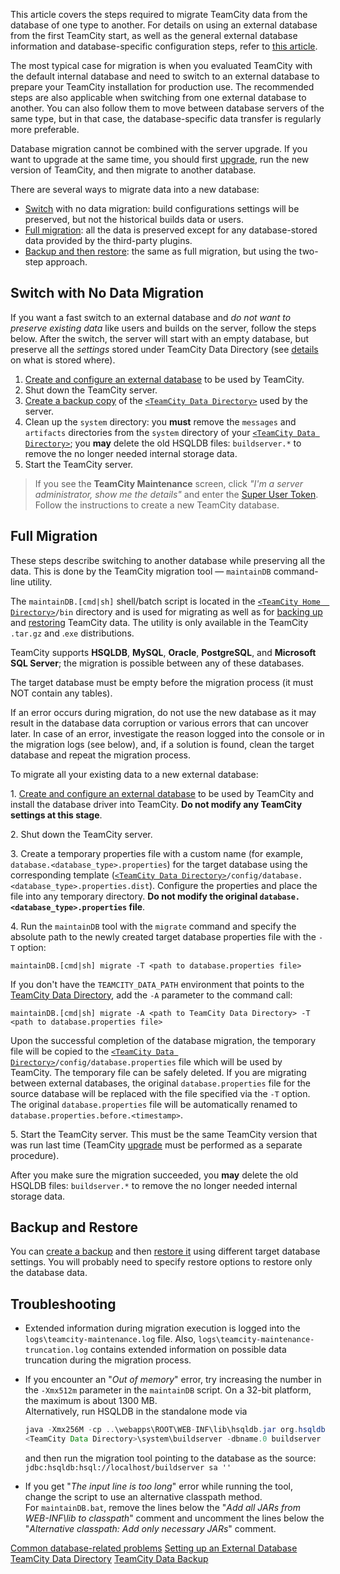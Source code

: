 [//]: # (title: Migrating to External Database)
[//]: # (auxiliary-id: Migrating to an External Database)

This article covers the steps required to migrate TeamCity data from the database of one type to another. For details on using an external database from the first TeamCity start, as well as the general external database information and database-specific configuration steps, refer to [this article](set-up-external-database.md).

The most typical case for migration is when you evaluated TeamCity with the default internal database and need to switch to an external database to prepare your TeamCity installation for production use. The recommended steps are also applicable when switching from one external database to another. You can also follow them to move between database servers of the same type, but in that case, the database-specific data transfer is regularly more preferable.

<note>

Database migration cannot be combined with the server upgrade. If you want to upgrade at the same time, you should first [upgrade](upgrading-teamcity-server-and-agents.md), run the new version of TeamCity, and then migrate to another database.
</note>

<!--[//]: # (Internal note. Do not delete. "Migrating to an External Databased212e19.txt")-->    

There are several ways to migrate data into a new database:
* [Switch](#Switch+with+No+Data+Migration) with no data migration: build configurations settings will be preserved, but not the historical builds data or users.
* [Full migration](#Full+Migration): all the data is preserved except for any database-stored data provided by the third-party plugins.
* [Backup and then restore](#Backup+and+Restore): the same as full migration, but using the two-step approach.

## Switch with No Data Migration

If you want a fast switch to an external database and _do not want to preserve existing data_ like users and builds on the server, follow the steps below. After the switch, the server will start with an empty database, but preserve all the _settings_ stored under TeamCity Data Directory (see [details](manual-backup-and-restore.md#TeamCity+Data+Directory+Backup) on what is stored where).

1. [Create and configure an external database](set-up-external-database.md) to be used by TeamCity.
2. Shut down the TeamCity server.
3. [Create a backup copy](teamcity-data-backup.md) of the [`<TeamCity Data Directory>`](teamcity-data-directory.md) used by the server.
4. Clean up the `system` directory: you __must__ remove the `messages` and `artifacts` directories from the `system` directory of your [`<TeamCity Data Directory>`](teamcity-data-directory.md); you __may__ delete the old HSQLDB files: `buildserver.*` to remove the no longer needed internal storage data.
5. Start the TeamCity server.

>If you see the __TeamCity Maintenance__ screen, click _"I'm a server administrator, show me the details"_ and enter the [Super User Token](super-user.md). Follow the instructions to create a new TeamCity database.

## Full Migration

These steps describe switching to another database while preserving all the data. This is done by the TeamCity migration tool — `maintainDB` command-line utility.

The `maintainDB.[cmd|sh]` shell/batch script is located in the [`<TeamCity Home  Directory>`](teamcity-home-directory.md)`/bin` directory and is used for migrating as well as for [backing up](creating-backup-via-maintaindb-command-line-tool.md) and [restoring](restoring-teamcity-data-from-backup.md) TeamCity data. The utility is only available in the TeamCity `.tar.gz` and .`exe` distributions.

TeamCity supports __HSQLDB__, __MySQL__, __Oracle__, __PostgreSQL__, and __Microsoft SQL Server__; the migration is possible between any of these databases.

The target database must be empty before the migration process (it must NOT contain any tables).

<note>

If an error occurs during migration, do not use the new database as it may result in the database data corruption or various errors that can uncover later. In case of an error, investigate the reason logged into the console or in the migration logs (see below), and, if a solution is found, clean the target database and repeat the migration process.
</note>

To migrate all your existing data to a new external database:

1\. [Create and configure an external database](set-up-external-database.md) to be used by TeamCity and install the database driver into TeamCity. __Do not modify any TeamCity settings at this stage__.

2\. Shut down the TeamCity server.

3\. Create a temporary properties file with a custom name (for example, `database.<database_type>.properties`) for the target database using the corresponding template ([`<TeamCity Data Directory>`](teamcity-data-directory.md)`/config/database.<database_type>.properties.dist`). Configure the properties and place the file into any temporary directory. __Do not modify the original `database.<database_type>.properties` file__.

4\. Run the `maintainDB` tool with the `migrate` command and specify the absolute path to the newly created target database properties file with the `-T` option:

 ```Shell
 maintainDB.[cmd|sh] migrate -T <path to database.properties file>
 ```

If you don't have the `TEAMCITY_DATA_PATH` environment that points to the [TeamCity Data Directory](teamcity-data-directory.md), add the `-A` parameter to the command call:

 ```Shell
 maintainDB.[cmd|sh] migrate -A <path to TeamCity Data Directory> -T <path to database.properties file>
 ```


Upon the successful completion of the database migration, the temporary file will be copied to the [`<TeamCity Data Directory>`](teamcity-data-directory.md)`/config/database.properties` file which will be used by TeamCity. The temporary file can be safely deleted. If you are migrating between external databases, the original `database.properties` file for the source database will be replaced with the file specified via the `-T` option. The original `database.properties` file will be automatically renamed to `database.properties.before.<timestamp>`.



5\. Start the TeamCity server. This must be the same TeamCity version that was run last time (TeamCity [upgrade](upgrading-teamcity-server-and-agents.md) must be performed as a separate procedure).

After you make sure the migration succeeded, you __may__ delete the old HSQLDB files: `buildserver.*` to remove the no longer needed internal storage data.

<anchor name="backup_restore"/>

## Backup and Restore
[//]: # (AltHead: backup_restore)

You can [create a backup](teamcity-data-backup.md) and then [restore it](restoring-teamcity-data-from-backup.md) using different target database settings. You will probably need to specify restore options to restore only the database data.

## Troubleshooting

* Extended information during migration execution is logged into the `logs\teamcity-maintenance.log` file. Also, `logs\teamcity-maintenance-truncation.log` contains extended information on possible data truncation during the migration process.
* If you encounter an "_Out of memory_" error, try increasing the number in the `-Xmx512m` parameter in the `maintainDB` script. On a 32-bit platform, the maximum is about 1300 MB.    
    Alternatively, run HSQLDB in the standalone mode via

    ```Java
    java -Xmx256M -cp ..\webapps\ROOT\WEB-INF\lib\hsqldb.jar org.hsqldb.Server -database.0
    <TeamCity Data Directory>\system\buildserver -dbname.0 buildserver
    ```

    and then run the migration tool pointing to the database as the source: `jdbc:hsqldb:hsql://localhost/buildserver sa ''`

* If you get "_The input line is too long_" error while running the tool, change the script to use an alternative classpath method.  
    For `maintainDB.bat`, remove the lines below the "_Add all JARs from WEB-INF\lib to classpath_" comment and uncomment the lines below the "_Alternative classpath: Add only necessary JARs_" comment.

<seealso>
        <category ref="installation">
            <a href="common-problems.md">Common database-related problems</a>
            <a href="set-up-external-database.md">Setting up an External Database</a>
        </category>
        <category ref="concepts">
            <a href="teamcity-data-directory.md">TeamCity Data Directory</a>
        </category>
        <category ref="admin-guide">
            <a href="teamcity-data-backup.md">TeamCity Data Backup</a>
        </category>
</seealso>